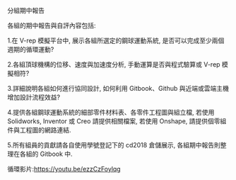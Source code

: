 分組期中報告

各組的期中報告與自評內容包括:

1.在 V-rep 模擬平台中, 展示各組所選定的鋼球運動系統, 是否可以完成至少兩個週期的循環運動?

2.各組頂球機構的位移、速度與加速度分析, 手動運算是否與程式驗算或 V-rep 模擬相符?

3.詳細說明各組如何進行協同設計, 如何利用 Gitbook、Github 與近端或雲端主機增加設計流程效益?

4.提供各組鋼球運動系統的細部零件材料表、各零件工程圖與組立檔, 若使用 Solidworks, Inventor 或 Creo 請提供相關檔案, 若使用 Onshape, 請提供個零組件與工程圖的網路連結.

5.所有組員的貢獻請各自使用學號登記下的 cd2018 倉儲展示, 各組期中報告則整理在各組的 Gitbook 中.

循環影片:https://youtu.be/ezzCzFoylqg
